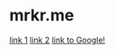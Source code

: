 # mrkr.me
[link 1](https://mrkr.me/1)
[link 2](https://mrkr.me/2)
[link to Google!](http://google.com)